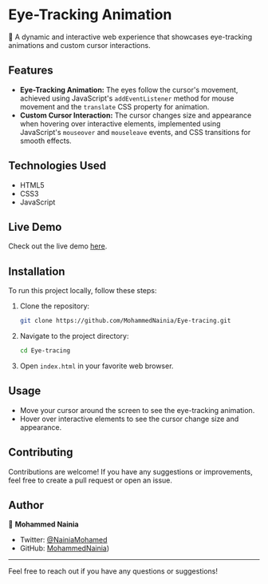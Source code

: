 # Eye-Tracking Animation

🚀 A dynamic and interactive web experience that showcases eye-tracking animations and custom cursor interactions.

## Features

- **Eye-Tracking Animation:** The eyes follow the cursor's movement, achieved using JavaScript's `addEventListener` method for mouse movement and the `translate` CSS property for animation.
- **Custom Cursor Interaction:** The cursor changes size and appearance when hovering over interactive elements, implemented using JavaScript's `mouseover` and `mouseleave` events, and CSS transitions for smooth effects.

## Technologies Used

- HTML5
- CSS3
- JavaScript

## Live Demo

Check out the live demo [here](#).

## Installation

To run this project locally, follow these steps:

1. Clone the repository:
    ```bash
    git clone https://github.com/MohammedNainia/Eye-tracing.git
    ```

2. Navigate to the project directory:
    ```bash
    cd Eye-tracing
    ```

3. Open `index.html` in your favorite web browser.

## Usage

- Move your cursor around the screen to see the eye-tracking animation.
- Hover over interactive elements to see the cursor change size and appearance.

## Contributing

Contributions are welcome! If you have any suggestions or improvements, feel free to create a pull request or open an issue.



## Author

👤 **Mohammed Nainia**

- Twitter: [@NainiaMohamed](https://twitter.com/NainiaMohamed)
- GitHub: [MohammedNainia](https://github.com/MohammedNainia))

---

Feel free to reach out if you have any questions or suggestions!
